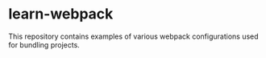 # learn-webpack

This repository contains examples of various webpack configurations used for bundling projects.
